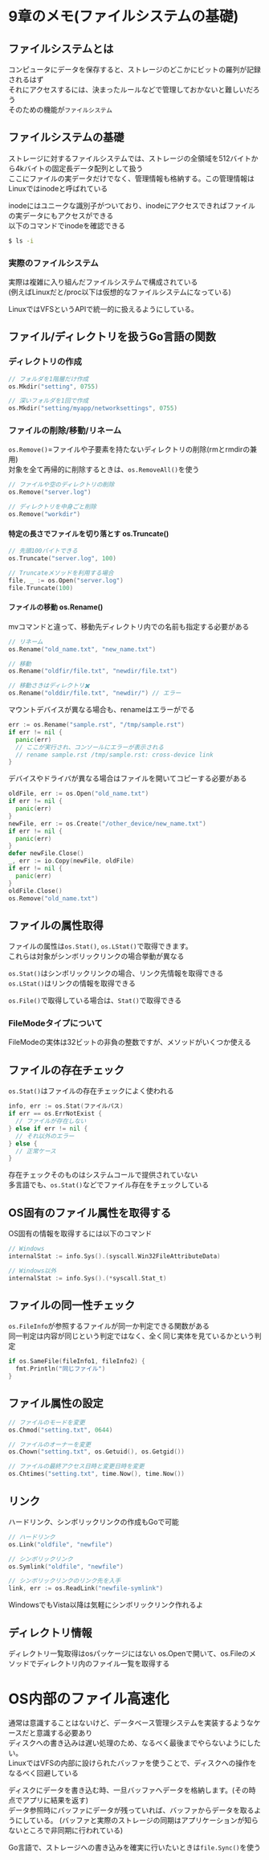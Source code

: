 # 9章のメモ(ファイルシステムの基礎)

## ファイルシステムとは

コンピュータにデータを保存すると、ストレージのどこかにビットの羅列が記録されるはず  
それにアクセスするには、決まったルールなどで管理しておかないと難しいだろう  
そのための機能が`ファイルシステム`

## ファイルシステムの基礎

ストレージに対するファイルシステムでは、ストレージの全領域を512バイトから4kバイトの固定長データ配列として扱う  
ここにファイルの実データだけでなく、管理情報も格納する。この管理情報はLinuxではinodeと呼ばれている

inodeにはユニークな識別子がついており、inodeにアクセスできればファイルの実データにもアクセスができる  
以下のコマンドでinodeを確認できる

```bash
$ ls -i
```

### 実際のファイルシステム

実際は複雑に入り組んだファイルシステムで構成されている  
(例えばLinuxだと/proc以下は仮想的なファイルシステムになっている)

LinuxではVFSというAPIで統一的に扱えるようにしている。

## ファイル/ディレクトリを扱うGo言語の関数

### ディレクトリの作成

```go
// フォルダを1階層だけ作成
os.Mkdir("setting", 0755)

// 深いフォルダを1回で作成
os.Mkdir("setting/myapp/networksettings", 0755)
```

### ファイルの削除/移動/リネーム

`os.Remove()`=ファイルや子要素を持たないディレクトリの削除(rmとrmdirの兼用)  
対象を全て再帰的に削除するときは、`os.RemoveAll()`を使う

```go
// ファイルや空のディレクトリの削除
os.Remove("server.log")

// ディレクトリを中身ごと削除
os.Remove("workdir")
```

#### 特定の長さでファイルを切り落とす os.Truncate()

```go
// 先頭100バイトできる
os.Truncate("server.log", 100)

// Truncateメソッドを利用する場合
file, _ := os.Open("server.log")
file.Truncate(100)
```

#### ファイルの移動 os.Rename()

mvコマンドと違って、移動先ディレクトリ内での名前も指定する必要がある

```go
// リネーム
os.Rename("old_name.txt", "new_name.txt")

// 移動
os.Rename("oldfir/file.txt", "newdir/file.txt")

// 移動さきはディレクトリ✖️
os.Rename("olddir/file.txt", "newdir/") // エラー
```
マウントデバイスが異なる場合も、renameはエラーがでる

```go
err := os.Rename("sample.rst", "/tmp/sample.rst")
if err != nil {
  panic(err)
  // ここが実行され、コンソールにエラーが表示される
  // rename sample.rst /tmp/sample.rst: cross-device link
}
```

デバイスやドライバが異なる場合はファイルを開いてコピーする必要がある

```go
oldFile, err := os.Open("old_name.txt")
if err != nil {
  panic(err)
}
newFile, err := os.Create("/other_device/new_name.txt")
if err != nil {
  panic(err)
}
defer newFile.Close()
_, err := io.Copy(newFile, oldFile)
if err != nil {
  panic(err)
}
oldFile.Close()
os.Remove("old_name.txt")
```

## ファイルの属性取得

ファイルの属性は`os.Stat()`, `os.LStat()`で取得できます。  
これらは対象がシンボリックリンクの場合挙動が異なる

`os.Stat()`はシンボリックリンクの場合、リンク先情報を取得できる  
`os.LStat()`はリンクの情報を取得できる

`os.File()`で取得している場合は、`Stat()`で取得できる

### FileModeタイプについて

FileModeの実体は32ビットの非負の整数ですが、メソッドがいくつか使える

## ファイルの存在チェック

`os.Stat()`はファイルの存在チェックによく使われる

```go
info, err := os.Stat(ファイルパス)
if err == os.ErrNotExist {
  // ファイルが存在しない
} else if err != nil {
  // それ以外のエラー
} else {
  // 正常ケース
}
```

存在チェックそのものはシステムコールで提供されていない  
多言語でも、`os.Stat()`などでファイル存在をチェックしている

## OS固有のファイル属性を取得する

OS固有の情報を取得するには以下のコマンド

```go
// Windows
internalStat := info.Sys().(syscall.Win32FileAttributeData)

// Windows以外
internalStat := info.Sys().(*syscall.Stat_t)
```

## ファイルの同一性チェック

`os.FileInfo`が参照するファイルが同一か判定できる関数がある   
同一判定は内容が同じという判定ではなく、全く同じ実体を見ているかという判定

```go
if os.SameFile(fileInfo1, fileInfo2) {
  fmt.Println("同じファイル")
}
```

## ファイル属性の設定

```go
// ファイルのモードを変更
os.Chmod("setting.txt", 0644)

// ファイルのオーナーを変更
os.Chown("setting.txt", os.Getuid(), os.Getgid())

// ファイルの最終アクセス日時と変更日時を変更
os.Chtimes("setting.txt", time.Now(), time.Now())
```

## リンク

ハードリンク、シンボリックリンクの作成もGoで可能
```go
// ハードリンク
os.Link("oldfile", "newfile")

// シンボリックリンク
os.Symlink("oldfile", "newfile")

// シンボリックリンクのリンク先を入手
link, err := os.ReadLink("newfile-symlink")
```

WindowsでもVista以降は気軽にシンボリックリンク作れるよ

## ディレクトリ情報

ディレクトリ一覧取得はosパッケージにはない
os.Openで開いて、os.Fileのメソッドでディレクトリ内のファイル一覧を取得する

# OS内部のファイル高速化

通常は意識することはないけど、データベース管理システムを実装するようなケースだと意識する必要あり  
ディスクへの書き込みは遅い処理のため、なるべく最後までやらないようにしたい。  
LinuxではVFSの内部に設けられたバッファを使うことで、ディスクへの操作をなるべく回避している

ディスクにデータを書き込む時、一旦バッファへデータを格納します。(その時点でアプリに結果を返す)  
データ参照時にバッファにデータが残っていれば、バッファからデータを取るようにしている。
(バッファと実際のストレージの同期はアプリケーションが知らないところで非同期に行われている)

Go言語で、ストレージへの書き込みを確実に行いたいときは`file.Sync()`を使う


